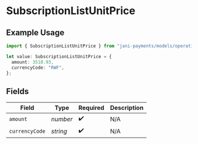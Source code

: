 # SubscriptionListUnitPrice

## Example Usage

```typescript
import { SubscriptionListUnitPrice } from "jani-payments/models/operations";

let value: SubscriptionListUnitPrice = {
  amount: 3518.93,
  currencyCode: "RWF",
};
```

## Fields

| Field              | Type               | Required           | Description        |
| ------------------ | ------------------ | ------------------ | ------------------ |
| `amount`           | *number*           | :heavy_check_mark: | N/A                |
| `currencyCode`     | *string*           | :heavy_check_mark: | N/A                |